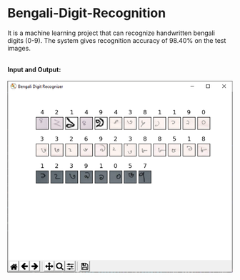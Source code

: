 # Bengali-Digit-Recognition
It is a machine learning project that can recognize handwritten bengali digits (0-9). The system gives recognition 
accuracy of 98.40% on the test images.

<br>**Input and Output:**<br/><br>
![alt text](https://github.com/bi11a1/Bengali-Digit-Recognizer/blob/master/Demo%20images/Capture.PNG)
